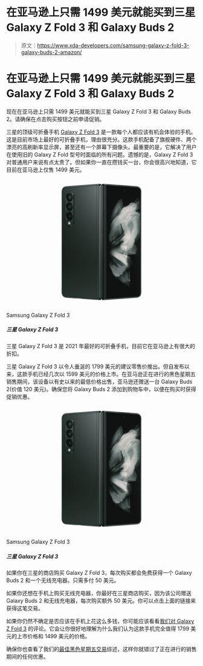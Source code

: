# 在亚马逊上只需 1499 美元就能买到三星 Galaxy Z Fold 3 和 Galaxy Buds 2

> 原文：<https://www.xda-developers.com/samsung-galaxy-z-fold-3-galaxy-buds-2-amazon/>

# 在亚马逊上只需 1499 美元就能买到三星 Galaxy Z Fold 3 和 Galaxy Buds 2

现在在亚马逊上只需 1499 美元就能买到三星 Galaxy Z Fold 3 和 Galaxy Buds 2。请确保在点击购买按钮之前申请促销。

三星的顶级可折叠手机 [Galaxy Z Fold 3](https://www.xda-developers.com/samsung-galaxy-z-fold-3/) 是一款每个人都应该有机会体验的手机。这是目前市场上最好的可折叠手机，理由很充分。这款手机配备了旗舰硬件、两个漂亮的高刷新率显示屏，甚至还有一个屏幕下摄像头。最重要的是，它解决了用户在使用旧的 Galaxy Z Fold 型号时面临的所有问题。遗憾的是，Galaxy Z Fold 3 对普通用户来说有点太贵了。但如果你一直在攒钱买一台，你会很高兴地知道，它目前在亚马逊上仅售 1499 美元。

 <picture>![Get a straight $500 discount on the Galaxy Z Fold 3 from Walmart.](img/ff1caedab835954550741888e30007b9.png)</picture> 

Samsung Galaxy Z Fold 3

##### 三星 Galaxy Z Fold 3

三星 Galaxy Z Fold 3 是 2021 年最好的可折叠手机，目前它在亚马逊上有很大的折扣。

三星 Galaxy Z Fold 3 以令人垂涎的 1799 美元的建议零售价推出。但自发布以来，这款手机已经几次以 1599 美元的价格上市。在亚马逊正在进行的黑色星期五销售期间，该设备以有史以来的最低价格出售，亚马逊还赠送一台 Galaxy Buds 2(价值 120 美元)。确保您将 Galaxy Buds 2 添加到购物车中，以便在购买时获得促销优惠。

 <picture>![Get a straight $500 discount on the Galaxy Z Fold 3 from Walmart.](img/ff1caedab835954550741888e30007b9.png)</picture> 

Samsung Galaxy Z Fold 3

##### 三星 Galaxy Z Fold 3

如果你在三星的商店购买 Galaxy Z Fold 3，每次购买都会免费获得一个 Galaxy Buds 2 和一个无线充电器。只需多付 50 美元。

如果你还想在手机上购买无线充电器，你最好在三星商店购买，因为该公司赠送 Galaxy Buds 2 和无线充电器，每次购买额外 50 美元。你可以点击上面的链接来获得这笔交易。

如果你仍然不确定是否应该在手机上花这么多钱，你可能应该看看[我们对 Galaxy Z Fold 3](https://www.xda-developers.com/samsung-galaxy-z-fold-3-review/) 的评论。它会让你很好地理解为什么我们认为这款手机完全值得 1799 美元的上市价格和 1499 美元的价格。

确保你也查看了我们的[最佳黑色星期五交易](https://www.xda-developers.com/black-friday)综述，这样你就错过了正在进行的销售期间的任何优惠。